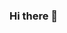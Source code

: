 ### Hi there 👋

<!--
**Mary1711/Mary1711** is a ✨ _special_ ✨ repository because its `README.md` (this file) appears on your GitHub profile.

Here are some ideas to get you started:

- 🔭 I’m currently working on Melexis.
- 🌱 I’m currently learning Telecommunications and radioengineering.
- 👯 I’m looking to collaborate on ...
- 🤔 I’m looking for help with starting in DevOps.
- 💬 Ask me about whatever you want.
- 📫 How to reach me: telegram @Mary17_157
- 😄 Pronouns:Mary, Marichka 
- ⚡ Fun fact: I'm crazy about Paul Frank.
-->
